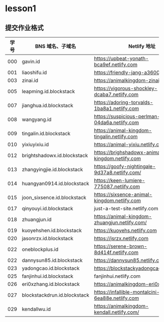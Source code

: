 # lesson1

## 提交作业格式

| 学号 |BNS 域名、子域名 | Netlify 地址 |
|---|---|---|
| 000 | gavin.id | https://upbeat-yonath-bca9ef.netlify.com |
| 001 | liaoshifu.id | https://friendly-jang-a3600e.netlify.com |
| 003 | zinai.id | https://animalkingdom-zinai.netlify.com |
| 005 | leapming.id.blockstack | https://vigorous-shockley-dcaba7.netlify.com |
| 007 | jianghua.id.blockstack | https://adoring-torvalds-1ba8a1.netlify.com |
| 008 | wangyang.id | https://suspicious-perlman-04da6a.netlify.com |
| 009 | tingalin.id.blockstack | https://animal-kingdom-tingalin.netlify.com |
| 010 | yixiuyixiu.id | https://animal-yixiu.netlify.com/ |
| 012 | brightshadowx.id.blockstack | https://brighshadowx-animal-kingdom.netlify.com |
| 013 | zhangyingjie.id.blockstack | https://goofy-nightingale-9d37a8.netlify.com/ |
| 014 | huangyan0914.id.blockstack | https://keen-lumiere-775087.netlify.com |
| 015 | joon_sixsence.id.blockstack | https://sixsence-animal-kingdom.netlify.com |
| 017 | qinyouyi.id.blockstack | just-a-test-site.netlify.com |
| 018 | zhuangjun.id | https://animal-kingdom-zhuangjun.netlify.com/ |
| 019 | kuoyehshen.id.blockstack | https://kuoyehs.netlify.com |
| 020 | jasonrzx.id.blockstack | https://jsrzx.netlify.com |
| 022 | oneblockplus.id | https://serene-brown-8d414f.netlify.com |
| 022 | dannysun85.id.blockstack | https://dannysun85.netlify.com |
| 023 | yadongcao.id.blockstack | https://blockstackyadongcao.netlify.com/ |
| 025 | fanjinhui.id.blockstack | fanjinhui.netlify.com |
| 026 | eri0xzhang.id.blockstack | https://animalkingdom-eri0x.netlify.com/ |
| 027 | blockstackdrun.id.blockstack | https://infallible-montalcini-6ea88e.netlify.com |
| 029 | kendallwu.id | https://animalkingdom-kendall.netlify.com/ |
